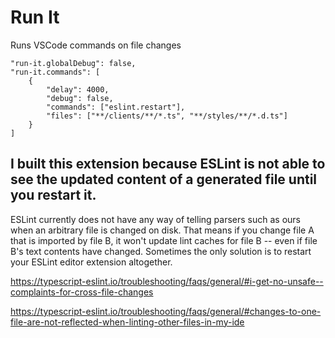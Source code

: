 # Run It

Runs VSCode commands on file changes

```
"run-it.globalDebug": false,
"run-it.commands": [
    {
        "delay": 4000,
        "debug": false,
        "commands": ["eslint.restart"],
        "files": ["**/clients/**/*.ts", "**/styles/**/*.d.ts"]
    }
]
```

## I built this extension because ESLint is not able to see the updated content of a generated file until you restart it.

ESLint currently does not have any way of telling parsers such as ours when an arbitrary file is changed on disk. That means if you change file A that is imported by file B, it won't update lint caches for file B -- even if file B's text contents have changed. Sometimes the only solution is to restart your ESLint editor extension altogether.

https://typescript-eslint.io/troubleshooting/faqs/general/#i-get-no-unsafe--complaints-for-cross-file-changes

https://typescript-eslint.io/troubleshooting/faqs/general/#changes-to-one-file-are-not-reflected-when-linting-other-files-in-my-ide

